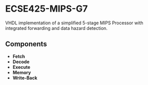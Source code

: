# ECSE425-MIPS-G7
VHDL implementation of a simplified 5-stage MIPS Processor with integrated forwarding and data hazard detection.

## **Components**

* **Fetch**
* **Decode**
* **Execute**
* **Memory**
* **Write-Back**


